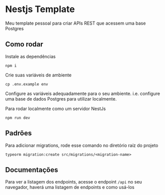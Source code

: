 # Nestjs Template

Meu template pessoal para criar APIs REST que acessem uma base Postgres

## Como rodar

Instale as dependências

```
npm i
```

Crie suas variáveis de ambiente

```
cp .env.example env
```

Configure as variáveis adequadamente para o seu ambiente. i.e. configure uma base de dados Postgres para utilizar localmente.

Para rodar localmente como um servidor NestJs

```
npm run dev
```

## Padrões

Para adicionar migrations, rode esse comando no diretório raíz do projeto

```
typeorm migration:create src/migrations/<migration-name>
```

## Documentações

Para ver a listagem dos endpoints, acesse o endpoint `/api` no seu navegador, haverá uma listagem de endpoints e como usá-los
